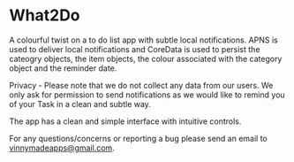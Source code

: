 # What2Do
A colourful twist on a to do list app with subtle local notifications. APNS is used to deliver local notifications and CoreData is used to persist the cateogry objects, the item objects, the colour associated with the category object and the reminder date.

Privacy - Please note that we do not collect any data from our users. We only ask for permission to send notifications as we would like to remind you of your Task in a clean and subtle way.

The app has a clean and simple interface with intuitive controls. 

For any questions/concerns or reporting a bug please send an email to vinnymadeapps@gmail.com.
